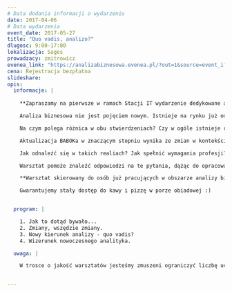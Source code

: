 ```yaml
---
# Data dodania informacji o wydarzeniu
date: 2017-04-06
# Data wydarzenia
event_date: 2017-05-27
title: "Quo vadis, analizo?"
dlugosc: 9:00-17:00
lokalizacja: Sages
prowadzacy: zmitrowicz
evenea_link: "https://analizabiznesowa.evenea.pl/?out=1&source=event_iframe"
cena: Rejestracja bezpłatna
slideshare:
opis:
  informacje: |
    
    **Zapraszamy na pierwsze w ramach Stacji IT wydarzenie dedykowane analitykom biznesowym. Spotkanie poprowadzi Karolina Zmitrowicz - ekspert z obszaru analizy biznesowej.**

    Analiza biznesowa nie jest pojęciem nowym. Istnieje na rynku już od jakiegoś czasu, przy czym najbardziej znaną i uznaną interpretację tego obszaru zawdzięczamy BABOK Guide, którego starsza wersja definiowała analizę jako "zestaw zadań, wiedzy, narzędzi i technik niezbędnych do identyfikacji potrzeb biznesowych i określenia rozwiązań dla problemów biznesowych". Ta interpretacja - rozumiana przez zainteresowanych w większym lub mniejszym stopniu - funkcjonowała w środowisku przez dłuższy czas. Nowa wersja BABOKa postanowiła zmienić ten stan rzeczy wprowadzając pozornie drobną modyfikację do definicji i podając nowe wyjaśnienie: analiza to "praktyka umożliwiająca zmianę organizacji poprzez określenie potrzeb i rekomendowanie rozwiązań dostarczających interesariuszom wartość". 

    Na czym polega różnica w obu stwierdzeniach? Czy w ogóle istnieje różnica (poza oczywistą różnicą w sformułowaniu)? Dlaczego BABOK zmodyfikował swoją modelową wręcz definicję zawodu analityka? 

    Aktualizacja BABOKa w znaczącym stopniu wynika ze zmian w kontekście pracy analityka i samym umiejscowieniu analizy biznesowej w procesach organizacyjnych. Świat biznesu i IT zmienia się nieustannie dążąc do osiągania coraz bardziej efektywnych wyników, łączenia rozwiązań pochodzących z różnorodnych obszarów i dostarczania dóbr spełniających jawne i ukryte potrzeby konsumentów i zostawiających konkurencję daleko w tyle. Więcej, szybciej, lepiej, taniej - te wskazówki przyświecają pracy współczesnego analityka.

    Jak odnaleźć się w takich realiach? Jak spełnić wymagania profesji? Czy dotychczasowa wiedza i kompetencje wystarczają?

    Warsztat pomoże znaleźć odpowiedzi na te pytania, dążąc do opracowania modelu kompetencji idealnego nowoczesnego analityka biznesowego. 

    **Warsztat skierowany do osób już pracujących w obszarze analizy biznesowej i systemowej. Uczestnicy podczas warsztatu korzystają z własnych laptopów.** 

    Gwarantujemy stały dostęp do kawy i pizzę w porze obiadowej :)


  program: |

    1. Jak to dotąd bywało... 
    2. Zmiany, wszędzie zmiany.
    3. Nowy kierunek analizy - quo vadis? 
    4. Wizerunek nowoczesnego analityka.

  uwaga: |

    W trosce o jakość warsztatów jesteśmy zmuszeni ograniczyć liczbę uczestników. **Kwalifikacja odbywa się na podstawie odpowiedzi udzielonych w formularzu zgłoszeniowym oraz - w dalszym kroku - kolejności zgłoszeń.** Potwierdzenie udziału w warsztatach wraz z instrukcją przygotowania środowiska otrzymasz najpóźniej na 5 dni przed planowaną datą wydarzenia.
 

---
```

